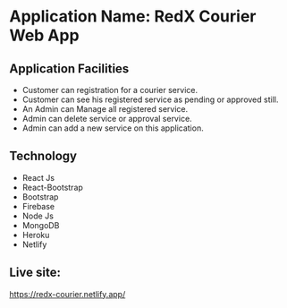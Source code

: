# Application Name: RedX Courier Web App

## Application Facilities

- Customer can registration for a courier service.
- Customer can see his registered service as pending or approved still.
- An Admin can Manage all registered service.
- Admin can delete service or approval service.
- Admin can add a new service on this application.

## Technology

- React Js
- React-Bootstrap
- Bootstrap
- Firebase
- Node Js
- MongoDB
- Heroku
- Netlify

## Live site:

https://redx-courier.netlify.app/
